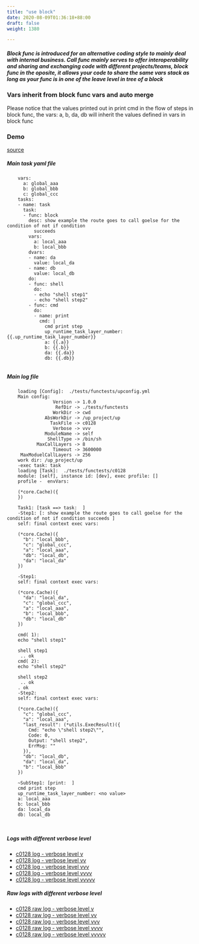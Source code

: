 ```yaml
---
title: "use block"
date: 2020-08-09T01:36:18+88:00
draft: false
weight: 1380

---
```


##### Block func is introduced for an alternative coding style to mainly deal with internal business. Call func mainly serves to offer interoperability and sharing and exchanging code with different projects/teams, block func in the oposite, it allows your code to share the same vars stack as long as your func is in one of the leave level in tree of a block


### Vars inherit from block func vars and auto merge


Please notice that the values printed out in print cmd in the flow of steps in block func, the vars: a, b, da, db will inherit the values defined in vars in block func











### Demo








[source](https://github.com/upcmd/up/blob/master/tests/functests/c0128.yml)

##### Main task yaml file
```
    vars:
      a: global_aaa
      b: global_bbb
      c: global_ccc
    tasks:
    - name: task
      task:
      - func: block
        desc: show example the route goes to call goelse for the condition of not if condition
          succeeds
        vars:
          a: local_aaa
          b: local_bbb
        dvars:
        - name: da
          value: local_da
        - name: db
          value: local_db
        do:
        - func: shell
          do:
          - echo "shell step1"
          - echo "shell step2"
        - func: cmd
          do:
          - name: print
            cmd: |
              cmd print step
              up_runtime_task_layer_number: {{.up_runtime_task_layer_number}}
              a: {{.a}}
              b: {{.b}}
              da: {{.da}}
              db: {{.db}}
    
```
##### Main log file
```
    loading [Config]:  ./tests/functests/upconfig.yml
    Main config:
                 Version -> 1.0.0
                  RefDir -> ./tests/functests
                 WorkDir -> cwd
              AbsWorkDir -> /up_project/up
                TaskFile -> c0128
                 Verbose -> vvv
              ModuleName -> self
               ShellType -> /bin/sh
           MaxCallLayers -> 8
                 Timeout -> 3600000
     MaxModuelCallLayers -> 256
    work dir: /up_project/up
    -exec task: task
    loading [Task]:  ./tests/functests/c0128
    module: [self], instance id: [dev], exec profile: []
    profile -  envVars:
    
    (*core.Cache)({
    })
    
    Task1: [task ==> task:  ]
    -Step1: [: show example the route goes to call goelse for the condition of not if condition succeeds ]
    self: final context exec vars:
    
    (*core.Cache)({
      "b": "local_bbb",
      "c": "global_ccc",
      "a": "local_aaa",
      "db": "local_db",
      "da": "local_da"
    })
    
    -Step1:
    self: final context exec vars:
    
    (*core.Cache)({
      "da": "local_da",
      "c": "global_ccc",
      "a": "local_aaa",
      "b": "local_bbb",
      "db": "local_db"
    })
    
    cmd( 1):
    echo "shell step1"
    
    shell step1
     .. ok
    cmd( 2):
    echo "shell step2"
    
    shell step2
     .. ok
    . ok
    -Step2:
    self: final context exec vars:
    
    (*core.Cache)({
      "c": "global_ccc",
      "a": "local_aaa",
      "last_result": (*utils.ExecResult)({
        Cmd: "echo \"shell step2\"",
        Code: 0,
        Output: "shell step2",
        ErrMsg: ""
      }),
      "db": "local_db",
      "da": "local_da",
      "b": "local_bbb"
    })
    
    ~SubStep1: [print:  ]
    cmd print step
    up_runtime_task_layer_number: <no value>
    a: local_aaa
    b: local_bbb
    da: local_da
    db: local_db
    
    
```


##### Logs with different verbose level
* [c0128 log - verbose level v](../../logs/c0128_v)
* [c0128 log - verbose level vv](../../logs/c0128_vv)
* [c0128 log - verbose level vvv](../../logs/c0128_vvvv)
* [c0128 log - verbose level vvvv](../../logs/c0128_vvvv)
* [c0128 log - verbose level vvvvv](../../logs/c0128_vvvvv)

##### Raw logs with different verbose level
* [c0128 raw log - verbose level v](../../reflogs/c0128_v.log)
* [c0128 raw log - verbose level vv](../../reflogs/c0128_vv.log)
* [c0128 raw log - verbose level vvv](../../reflogs/c0128_vvv.log)
* [c0128 raw log - verbose level vvvv](../../reflogs/c0128_vvvv.log)
* [c0128 raw log - verbose level vvvvv](../../reflogs/c0128_vvvvv.log)







